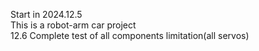 Start in 2024.12.5  
This is a robot-arm car project  
12.6 Complete test of all components limitation(all servos)

